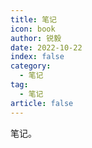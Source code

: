 ```yaml
---
title: 笔记
icon: book
author: 锐毅
date: 2022-10-22
index: false
category:
  - 笔记
tag:
  - 笔记
article: false
---
```


笔记。
